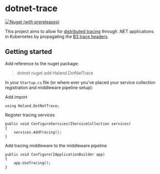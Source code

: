 # dotnet-trace

[![Nuget (with prereleases)](https://img.shields.io/nuget/vpre/Haland.DotNetTrace?color=informational)](https://www.nuget.org/packages/Haland.DotNetTrace/)

This project aims to allow for [distributed tracing](https://istio.io/latest/faq/distributed-tracing/) through .NET applications in Kubernetes by propagating the [B3 trace headers](https://github.com/openzipkin/b3-propagation).

## Getting started

Add reference to the nuget package:

> dotnet nuget add Haland.DotNetTrace

In your `Startup.cs` file (or where ever you've placed your service collection registration and middleware pipeline setup):

Add import
```
using Haland.DotNetTrace;
```

Register tracing services
```
public void ConfigureServices(IServiceCollection services)
{
    services.AddTracing();
}
```

Add tracing middleware to the middleware pipeline
```
public void Configure(IApplicationBuilder app)
{
    app.UseTracing();
}
```
